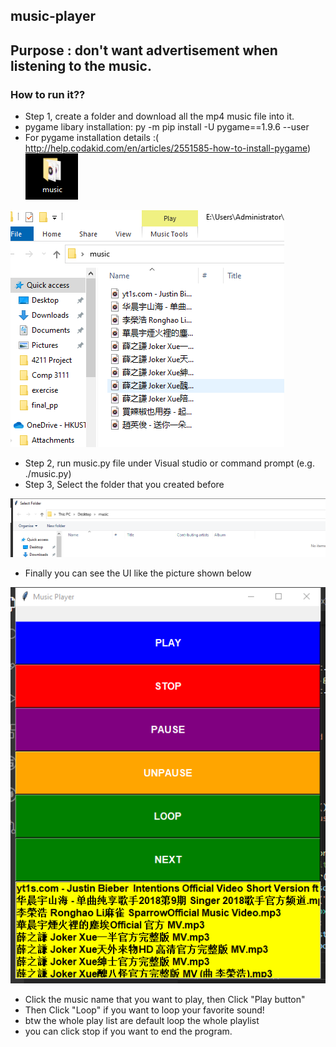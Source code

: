 ## music-player
## Purpose : don't want advertisement when listening to the music.
### How to run it??
- Step 1, create a folder and download all the mp4 music file into it.
- pygame libary installation: py -m pip install -U pygame==1.9.6 --user 
- For pygame installation details :( http://help.codakid.com/en/articles/2551585-how-to-install-pygame)
![](pciture/folder.png)


![](pciture/VC`@WQD_@KHUO]}5~[2AP{3.png)

- Step 2, run music.py file under Visual studio or command prompt (e.g. ./music.py)
- Step 3, Select the folder that you created before


![](pciture/select.png)

- Finally you can see the UI like the picture shown below

![](pciture/UI.png)

- Click the music name that you want to play, then Click "Play button"
- Then Click "Loop" if you want to loop your favorite sound!
- btw the whole play list are default loop the whole playlist
- you can click stop if you want to end the program.

